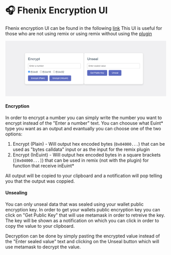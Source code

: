 # 🎧 Fhenix Encryption UI

Fhenix encryption UI can be found in the following [link](https://encrypt.fhenix.zone/)
This UI is useful for those who are not using remix or using remix without using the [plugin](Fhenix-Remix-Plugin.md)

![](encui.png)

#### Encryption

In order to encrypt a number you can simply write the number you want to encrypt instead of the "Enter a number" text.
You can choouse what Euint\* type you want as an output and evantually you can choose one of the two options:

1. Encrypt (Plain) - Will output hex encoded bytes (`0x04000...`) that can be used as "bytes calldata" input or as the input for the remix plugin
2. Encrypt (InEuint) - Will output hex encoded bytes in a square brackets (`[0x04000...]`) that can be used in remix (not with the plugin) for function that receive inEuint\*

All output will be copied to your clipboard and a notification will pop telling you that the output was coppied.

#### Unsealing

You can only unseal data that was sealed using your wallet public encryption key.
In order to get your wallets public encryption key you can click on "Get Public Key" that will use metamask in order to retreive the key. The key will be shown as a notification on which you can click in order to copy the value to your clipboard.

Decryption can be done by simply pasting the encrypted value instead of the "Enter sealed value" text and clicking on the Unseal button which will use metamask to decrypt the value.
